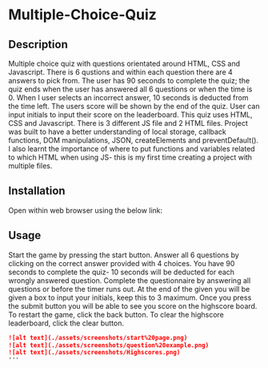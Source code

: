 # Multiple-Choice-Quiz

## Description
Multiple choice quiz with questions orientated around HTML, CSS and Javascript. There is 6 qustions and within each question there are 4 answers to pick from. The user has 90 seconds to complete the quiz; the quiz ends when the user has answered all 6 questions or when the time is 0. When I user selects an incorrect answer, 10 seconds is deducted from the time left. The users score will be shown by the end of the quiz. User can input initials to input their score on the leaderboard. 
This quiz uses HTML, CSS and Javascript. There is 3 different JS file and 2 HTML files. 
Project was built to have a better understanding of local storage, callback functions, DOM manipulations, JSON, createElements and preventDefault(). I also learnt the importance of where to put functions and variables related to which HTML when using JS- this is my first time creating a project with multiple files.

## Installation
Open within web browser using the below link: 

##  Usage 
Start the game by pressing the start button. Answer all 6 questions by clicking on the correct answer provided with 4 choices. You have 90 seconds to complete the quiz- 10 seconds will be deducted for each wrongly answered question. Complete the questionnaire by answering all questions or before the timer runs out. At the end of the given you will be given a box to input your initials, keep this to 3 maximum. Once you press the submit button you will be able to see you score on the highscore board. To restart the game, click the back button. To clear the highscore leaderboard, click the clear button.

```md
![alt text](./assets/screenshots/start%20page.png)
![alt text](./assets/screenshots/question%20example.png)
![alt text](./assets/screenshots/Highscores.png)
'''

